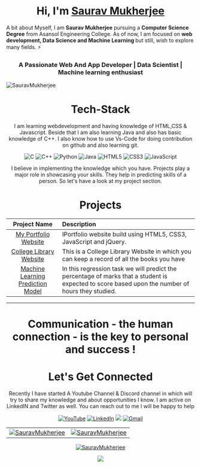 <h1 align="center">Hi, I'm <a href="https://www.linkedin.com/in/sauravmukherjee44/" target="_blank"> Saurav Mukherjee </a></h1>

A bit about Myself, I am <b>Saurav Mukherjee</b> pursuing a <b>Computer Science Degree</b> from Asansol Engineering College. As of now, I am focused on <b>web development, Data Science and Machine Learning </b> but still, wish to explore many fields. ⚡

<h3 align="center">A Passionate Web And App Developer | Data Scientist | Machine learning enthusiast </h3>

<p align="left"> <img src="https://komarev.com/ghpvc/?username=SauravMukherjee44&label=Profile%20views&color=6805D3&style=flat" alt="SauravMukherjee" /> </p>
   <div align="center">

<h1 align="center">Tech-Stack</h1>

I am learning webdevelopment and having knowledge of HTML,CSS & Javascript. Beside that I am also learning Java and also has basic knowledge of C++. I also know how to use Vs-Code for doing contribution on github and also learning git.

<p align="center"> 
<img alt="C" src="https://img.shields.io/badge/c-%2300599C.svg?&style=for-the-badge&logo=c&logoColor=white" />
<img alt="C++" src="https://img.shields.io/badge/c++-%2300599C.svg?&style=for-the-badge&logo=c%2B%2B&ogoColor=white" />
   <img alt="Python" src="https://img.shields.io/badge/python-%2314354C.svg?style=for-the-badge&logo=python&logoColor=white"/>
 <img alt="Java" src="https://img.shields.io/badge/java-%23ED8B00.svg?&style=for-the-badge&logo=java&logoColor=white" />
<img alt="HTML5" src="https://img.shields.io/badge/html5-%23E34F26.svg?&style=for-the-badge&logo=html5&logoColor=white" />
 <img alt="CSS3" src="https://img.shields.io/badge/css3-%231572B6.svg?&style=for-the-badge&logo=css3&logoColor=white" />
 <img alt="JavaScript" src="https://img.shields.io/badge/javascript-%23323330.svg?&style=for-the-badge&logo=javascript&logoColor=%23F7DF1E" />
</p>
I believe in implementing the knowledge which you have. Projects play a major role in showcasing your skills. They help in predicting skills of a person. So let's have a look at my project section.

<h1 align="center">Projects</h1>




| Project Name      | Description | 
| :---:        |    :----   |  
| [My Portfolio Website](https://sauravmukherjee44.github.io/Portfolio-Saurav-Mukherjee/)     | IPortfolio website build using HTML5, CSS3, JavaScript and jQuery. 
| [College Library Website](https://sauravmukherjee44.github.io/Aec-Library-Website/)   | This is a College Library Website in which you can keep a record of all the books you have    | issued.© 2021 Saurav Mukherjee 
| [Machine Learning Prediction Model](https://github.com/SauravMukherjee44/The-Sparks-Foundation---Machine-Learning-Task-1/blob/main/Sparks%20Foundation%20Task%20-1%20.ipynb)     | In this regression task we will predict the  percentage of marks that a student is expected to score based upon the number of hours they studied. |

<hr>
<h1 align="center">Communication - the human connection - is the key to personal and success !</h1>

<h1 align="center">Let's Get Connected</h1>

Recently I have started A Youtube Channel & Discord channel in which will try to share my knowledge and about opportunities I know. I am active on LinkedIN and Twitter as well. You can reach out to me I will be happy to help</p>

<div align="center">

<a  href="https://www.youtube.com/channel/UCYGVtIgQIAChKBWBmChxzJw" target="_blank"><img alt="YouTube" src="https://img.shields.io/badge/Youtube-%23FF0000.svg?style=for-the-badge&logo=YouTube&logoColor=white" /></a>
<a  href="https://www.linkedin.com/in/sauravmukherjee44/" target="_blank"><img alt="LinkedIn" src="https://img.shields.io/badge/linkedin%20-%230077B5.svg?&style=for-the-badge&logo=linkedin&logoColor=white" /></a>
<a href="https://twitter.com/mesourav44" target="_blank"><img src="https://img.shields.io/badge/twitter-%2300acee.svg?&style=for-the-badge&logo=twitter&logoColor=white&alt=twitter" /></a>
<a href="mailto:mesouravofficial@gmail.com"><img  alt="Gmail" src="https://img.shields.io/badge/Gmail-D14836?style=for-the-badge&logo=gmail&logoColor=white" />

</div>

<table>
  <tr>
    <td><img src="https://github-readme-stats.vercel.app/api?username=SauravMukherjee44&show_icons=true&theme=dark&locale=en" alt="SauravMukherjee" /></td>
    <td><img src="https://github-readme-stats.vercel.app/api/top-langs?username=SauravMukherjee44&show_icons=true&theme=dark&locale=en&layout=compact" alt="SauravMukherjee" /></td>
  </tr>
</table>

<div align="center">
<p><img align="center" src="https://github-readme-streak-stats.herokuapp.com/?user=SauravMukherjee44&theme=dark" alt="SauravMukherjee" /></p>
  </div>

 <img src="https://activity-graph.herokuapp.com/graph?username=SauravMukherjee44&bg_color=FFFFFF&color=000000&line=000000&point=00FF00"></div>

